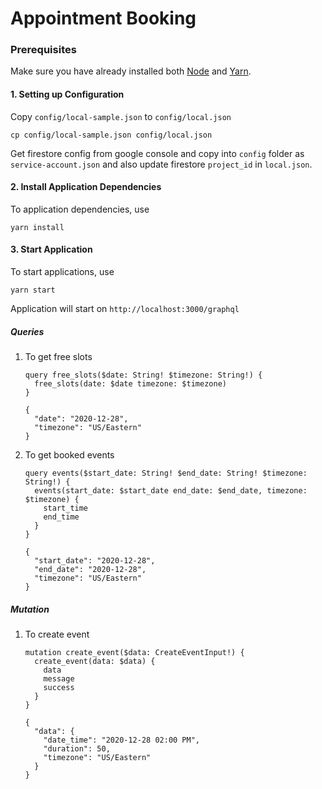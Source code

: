 # Appointment Booking

### Prerequisites
Make sure you have already installed both [Node](https://nodejs.org/en/download/) and [Yarn](https://yarnpkg.com/).

#### 1. Setting up Configuration
Copy `config/local-sample.json` to `config/local.json`
```
cp config/local-sample.json config/local.json
```

Get firestore config from google console and copy into `config` folder as `service-account.json` and also update firestore `project_id` in `local.json`.

#### 2. Install Application Dependencies
To application dependencies, use
```
yarn install
```


#### 3. Start Application
To start applications, use
```
yarn start
```

Application will start on `http://localhost:3000/graphql`


##### Queries
1. To get free slots
    ```
    query free_slots($date: String! $timezone: String!) {
      free_slots(date: $date timezone: $timezone)
    }
    ```
    ```
    {
      "date": "2020-12-28",
      "timezone": "US/Eastern"
    }
    ```

2. To get booked events
    ```
    query events($start_date: String! $end_date: String! $timezone: String!) {
      events(start_date: $start_date end_date: $end_date, timezone: $timezone) {
        start_time
        end_time
      }
    }
    ```
    ```
    {
      "start_date": "2020-12-28",
      "end_date": "2020-12-28",
      "timezone": "US/Eastern"
    }
    ```

##### Mutation
1. To create event
    ```
    mutation create_event($data: CreateEventInput!) {
      create_event(data: $data) {
        data
        message
        success
      }
    }
    ```
    ```
    {
      "data": {
        "date_time": "2020-12-28 02:00 PM",
        "duration": 50,
        "timezone": "US/Eastern"
      }
    }
    ```   